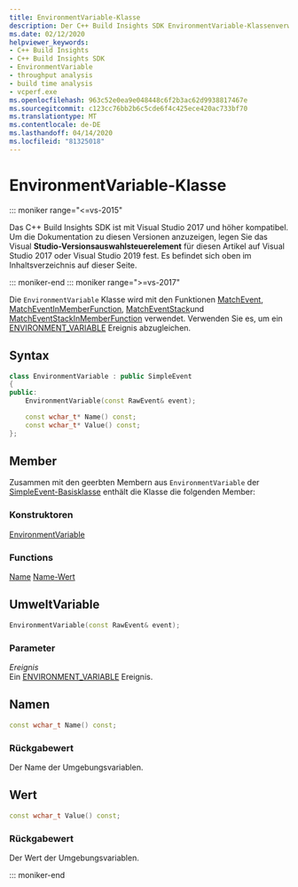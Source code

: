```yaml
---
title: EnvironmentVariable-Klasse
description: Der C++ Build Insights SDK EnvironmentVariable-Klassenverweis.
ms.date: 02/12/2020
helpviewer_keywords:
- C++ Build Insights
- C++ Build Insights SDK
- EnvironmentVariable
- throughput analysis
- build time analysis
- vcperf.exe
ms.openlocfilehash: 963c52e0ea9e048448c6f2b3ac62d9938817467e
ms.sourcegitcommit: c123cc76bb2b6c5cde6f4c425ece420ac733bf70
ms.translationtype: MT
ms.contentlocale: de-DE
ms.lasthandoff: 04/14/2020
ms.locfileid: "81325018"
---
```

# <a name="environmentvariable-class"></a>EnvironmentVariable-Klasse

::: moniker range="<=vs-2015"

Das C++ Build Insights SDK ist mit Visual Studio 2017 und höher kompatibel. Um die Dokumentation zu diesen Versionen anzuzeigen, legen Sie das Visual **Studio-Versionsauswahlsteuerelement** für diesen Artikel auf Visual Studio 2017 oder Visual Studio 2019 fest. Es befindet sich oben im Inhaltsverzeichnis auf dieser Seite.

::: moniker-end
::: moniker range=">=vs-2017"

Die `EnvironmentVariable` Klasse wird mit den Funktionen [MatchEvent](../functions/match-event.md), [MatchEventInMemberFunction](../functions/match-event-in-member-function.md), [MatchEventStack](../functions/match-event-stack.md)und [MatchEventStackInMemberFunction](../functions/match-event-stack-in-member-function.md) verwendet. Verwenden Sie es, um ein [ENVIRONMENT_VARIABLE](../event-table.md#environment-variable) Ereignis abzugleichen.

## <a name="syntax"></a>Syntax

```cpp
class EnvironmentVariable : public SimpleEvent
{
public:
    EnvironmentVariable(const RawEvent& event);

    const wchar_t* Name() const;
    const wchar_t* Value() const;
};
```

## <a name="members"></a>Member

Zusammen mit den geerbten Membern aus `EnvironmentVariable` der [SimpleEvent-Basisklasse](simple-event.md) enthält die Klasse die folgenden Member:

### <a name="constructors"></a>Konstruktoren

[EnvironmentVariable](#environment-variable)

### <a name="functions"></a>Functions

[Name](#name)
[Name-Wert](#value)

## <a name="environmentvariable"></a><a name="environment-variable"></a>UmweltVariable

```cpp
EnvironmentVariable(const RawEvent& event);
```

### <a name="parameters"></a>Parameter

*Ereignis*\
Ein [ENVIRONMENT_VARIABLE](../event-table.md#environment-variable) Ereignis.

## <a name="name"></a><a name="name"></a>Namen

```cpp
const wchar_t Name() const;
```

### <a name="return-value"></a>Rückgabewert

Der Name der Umgebungsvariablen.

## <a name="value"></a><a name="value"></a> Wert

```cpp
const wchar_t Value() const;
```

### <a name="return-value"></a>Rückgabewert

Der Wert der Umgebungsvariablen.

::: moniker-end
